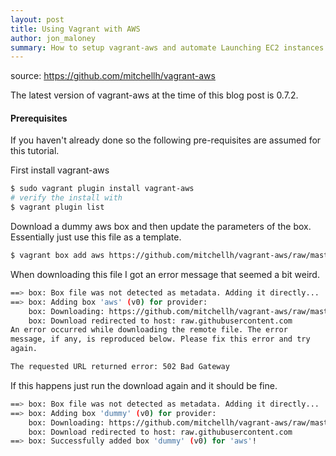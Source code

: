 ```yaml
---
layout: post
title: Using Vagrant with AWS
author: jon_maloney
summary: How to setup vagrant-aws and automate Launching EC2 instances.
---
```


source:
https://github.com/mitchellh/vagrant-aws

The latest version of vagrant-aws at the time of this blog post is 0.7.2.

#### Prerequisites 

If you haven't already done so the following pre-requisites are assumed for this tutorial. 

First install vagrant-aws 

```bash
$ sudo vagrant plugin install vagrant-aws
# verify the install with 
$ vagrant plugin list
```

Download a dummy aws box and then update the parameters of the box. Essentially just use this file as a template. 

```bash
$ vagrant box add aws https://github.com/mitchellh/vagrant-aws/raw/master/dummy.box
```

When downloading this file I got an error message that seemed a bit weird. 

```bash
==> box: Box file was not detected as metadata. Adding it directly...
==> box: Adding box 'aws' (v0) for provider:
    box: Downloading: https://github.com/mitchellh/vagrant-aws/raw/master/dummy.box
    box: Download redirected to host: raw.githubusercontent.com
An error occurred while downloading the remote file. The error
message, if any, is reproduced below. Please fix this error and try
again.

The requested URL returned error: 502 Bad Gateway
```

If this happens just run the download again and it should be fine. 

```bash
==> box: Box file was not detected as metadata. Adding it directly...
==> box: Adding box 'dummy' (v0) for provider:
    box: Downloading: https://github.com/mitchellh/vagrant-aws/raw/master/dummy.box
    box: Download redirected to host: raw.githubusercontent.com
==> box: Successfully added box 'dummy' (v0) for 'aws'!
```

